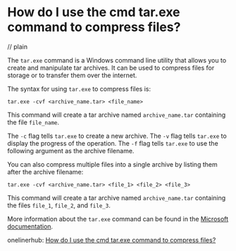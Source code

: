 # How do I use the cmd tar.exe command to compress files?
// plain

The `tar.exe` command is a Windows command line utility that allows you to create and manipulate tar archives. It can be used to compress files for storage or to transfer them over the internet.

The syntax for using `tar.exe` to compress files is:

```
tar.exe -cvf <archive_name.tar> <file_name>
```

This command will create a tar archive named `archive_name.tar` containing the file `file_name`.

The `-c` flag tells `tar.exe` to create a new archive.
The `-v` flag tells `tar.exe` to display the progress of the operation.
The `-f` flag tells `tar.exe` to use the following argument as the archive filename.

You can also compress multiple files into a single archive by listing them after the archive filename:

```
tar.exe -cvf <archive_name.tar> <file_1> <file_2> <file_3>
```

This command will create a tar archive named `archive_name.tar` containing the files `file_1`, `file_2`, and `file_3`.

More information about the `tar.exe` command can be found in the [Microsoft documentation](https://docs.microsoft.com/en-us/windows-server/administration/windows-commands/tar).

onelinerhub: [How do I use the cmd tar.exe command to compress files?](https://onelinerhub.com/cli-tar/how-do-i-use-the-cmd-tar-exe-command-to-compress-files)